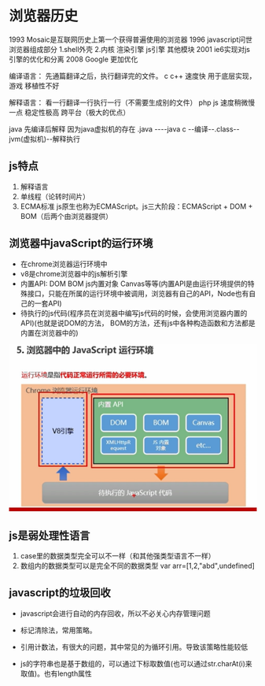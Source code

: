 # 浏览器历史

1993 Mosaic是互联网历史上第一个获得普遍使用的浏览器
1996 javascript问世
浏览器组成部分
    1.shell外壳
    2.内核
      渲染引擎
      js引擎
      其他模块
2001 ie6实现对js引擎的优化和分离
2008 Google 更加优化

编译语言： 先通篇翻译之后，执行翻译完的文件。
     c c++   速度快 用于底层实现，游戏     移植性不好 

解释语言： 看一行翻译一行执行一行（不需要生成别的文件）
     php js   速度稍微慢一点 稳定性极高    跨平台（极大的优点）

java 先编译后解释 因为java虚拟机的存在
    .java ----java c --编译--.class--jvm(虚拟机)--解释执行

## js特点

1. 解释语言
2. 单线程（论转时间片）
3. ECMA标准 js原生也称为ECMAScript。js三大阶段：ECMAScript + DOM + BOM（后两个由浏览器提供）

## 浏览器中javaScript的运行环境

* 在chrome浏览器运行环境中
* v8是chrome浏览器中的js解析引擎
* 内置API: DOM BOM js内置对象 Canvas等等(内置API是由运行环境提供的特殊接口，只能在所属的运行环境中被调用，浏览器有自己的API，Node也有自己的一套API)
* 待执行的js代码(程序员在浏览器中编写js代码的时候，会使用浏览器内置的API)(也就是说DOM的方法， BOM的方法，还有js中各种构造函数和方法都是内置在浏览器中的)

![js在浏览器中执行](../../JavaScript/img/yunxing.png )

## js是弱处理性语言

1. case里的数据类型完全可以不一样（和其他强类型语言不一样）
2. 数组内的数据类型可以是完全不同的数据类型 var arr=[1,2,"abd",undefined]

## javascript的垃圾回收

* javascript会进行自动的内存回收，所以不必关心内存管理问题
* 标记清除法，常用策略。
* 引用计数法，有很大的问题，其中常见的为循环引用。导致该策略性能较低

* js的字符串也是基于数组的，可以通过下标取数值(也可以通过str.charAt(i)来取值)。也有length属性